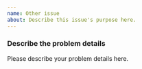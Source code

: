 ```yaml
---
name: Other issue
about: Describe this issue's purpose here.
---
```


### Describe the problem details
Please describe your problem details here.

